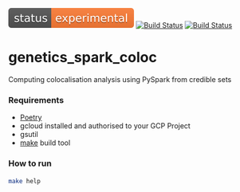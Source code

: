[![status: experimental](https://github.com/GIScience/badges/raw/master/status/experimental.svg)](https://github.com/GIScience/badges#experimental)
[![Build Status](https://github.com/opentargets/genetics_spark_coloc/actions/workflows/black.yml/badge.svg)](https://github.com/opentargets/genetics_spark_coloc/actions/)
[![Build Status](https://github.com/opentargets/genetics_spark_coloc/actions/workflows/pylint.yml/badge.svg)](https://github.com/opentargets/genetics_spark_coloc/actions/)

# genetics_spark_coloc
Computing colocalisation analysis using PySpark from credible sets

### Requirements

- [Poetry](https://python-poetry.org/docs/)
- gcloud installed and authorised to your GCP Project
- gsutil
- [make](https://www.gnu.org/software/make/) build tool
### How to run

```bash
make help
```